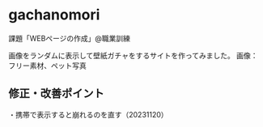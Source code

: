 # gachanomori
課題「WEBページの作成」@職業訓練

画像をランダムに表示して壁紙ガチャをするサイトを作ってみました。
画像：フリー素材、ペット写真

## 修正・改善ポイント
・携帯で表示すると崩れるのを直す（20231120）
